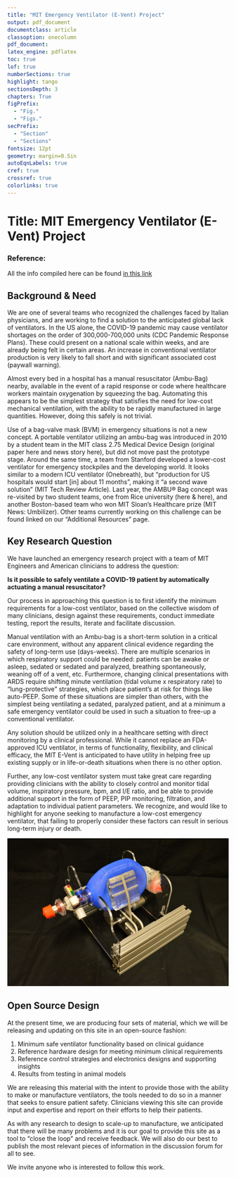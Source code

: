 ```yaml
---
title: "MIT Emergency Ventilator (E-Vent) Project"
output: pdf_document
documentclass: article
classoption: onecolumn
pdf_document:
latex_engine: pdflatex
toc: true
lof: true
numberSections: true
highlight: tango
sectionsDepth: 3
chapters: True
figPrefix:
  - "Fig."
  - "Figs."
secPrefix:
  - "Section"
  - "Sections"
fontsize: 12pt
geometry: margin=0.5in
autoEqnLabels: true
cref: true
crossref: true
colorlinks: true
---
```


# Title: MIT Emergency Ventilator (E-Vent) Project

### Reference: 

All the info compiled here can be found [in this link](https://e-vent.mit.edu/)

## Background & Need

We are one of several teams who recognized the challenges faced by Italian physicians, and are working to find a solution to the anticipated global lack of ventilators. In the US alone, the COVID-19 pandemic may cause ventilator shortages on the order of 300,000-700,000 units (CDC Pandemic Response Plans). These could present on a national scale within weeks, and are already being felt in certain areas. An increase in conventional ventilator production is very likely to fall short and with significant associated cost (paywall warning).

Almost every bed in a hospital has a manual resuscitator (Ambu-Bag) nearby, available in the event of a rapid response or code where healthcare workers maintain oxygenation by squeezing the bag. Automating this appears to be the simplest strategy that satisfies the need for low-cost mechanical ventilation, with the ability to be rapidly manufactured in large quantities. However, doing this safely is not trivial.

Use of a bag-valve mask (BVM) in emergency situations is not a new concept. A portable ventilator utilizing an ambu-bag was introduced in 2010 by a student team in the MIT class 2.75 Medical Device Design (original paper here and news story here), but did not move past the prototype stage. Around the same time, a team from Stanford developed a lower-cost ventilator for emergency stockpiles and the developing world. It looks similar to a modern ICU ventilator (Onebreath), but “production for US hospitals would start [in] about 11 months”, making it “a second wave solution” (MIT Tech Review Article). Last year, the AMBU® Bag concept was re-visited by two student teams, one from Rice university (here & here), and another Boston-based team who won MIT Sloan’s Healthcare prize (MIT News: Umbilizer). Other teams currently working on this challenge can be found linked on our “Additional Resources” page.

## Key Research Question

We have launched an emergency research project with a team of MIT Engineers and American clinicians to address the question:

**Is it possible to safely ventilate a COVID-19 patient by automatically actuating a manual resuscitator?**

Our process in approaching this question is to first identify the minimum requirements for a low-cost ventilator, based on the collective wisdom of many clinicians, design against these requirements, conduct immediate testing, report the results, iterate and facilitate discussion.

Manual ventilation with an Ambu-bag is a short-term solution in a critical care environment, without any apparent clinical evidence regarding the safety of long-term use (days-weeks). There are multiple scenarios in which respiratory support could be needed: patients can be awake or asleep, sedated or sedated and paralyzed, breathing spontaneously, weaning off of a vent, etc. Furthermore, changing clinical presentations with ARDS require shifting minute ventilation (tidal volume x respiratory rate) to “lung-protective” strategies, which place patient’s at risk for things like auto-PEEP. Some of these situations are simpler than others, with the simplest being ventilating a sedated, paralyzed patient, and at a minimum a safe emergency ventilator could be used in such a situation to free-up a conventional ventilator.

Any solution should be utilized only in a healthcare setting with direct monitoring by a clinical professional. While it cannot replace an FDA-approved ICU ventilator, in terms of functionality, flexibility, and clinical efficacy, the MIT E-Vent is anticipated to have utility in helping free up existing supply or in life-or-death situations when there is no other option.

Further, any low-cost ventilator system must take great care regarding providing clinicians with the ability to closely control and monitor tidal volume, inspiratory pressure, bpm, and I/E ratio, and be able to provide additional support in the form of PEEP, PIP monitoring, filtration, and adaptation to individual patient parameters. We recognize, and would like to highlight for anyone seeking to manufacture a low-cost emergency ventilator, that failing to properly consider these factors can result in serious long-term injury or death.

![MIT E-vent Unit 002 setup](../../img/mit-e-vent-unit-002-setup.jpg)



## Open Source Design
At the present time, we are producing four sets of material, which we will be releasing and updating on this site in an open-source fashion:

1. Minimum safe ventilator functionality based on clinical guidance
2. Reference hardware design for meeting minimum clinical requirements
3. Reference control strategies and electronics designs and supporting insights
4. Results from testing in animal models

We are releasing this material with the intent to provide those with the ability to make or manufacture ventilators, the tools needed to do so in a manner that seeks to ensure patient safety. Clinicians viewing this site can provide input and expertise and report on their efforts to help their patients.

As with any research to design to scale-up to manufacture, we anticipated that there will be many problems and it is our goal to provide this site as a tool to “close the loop” and receive feedback. We will also do our best to publish the most relevant pieces of information in the discussion forum for all to see.

We invite anyone who is interested to follow this work.






